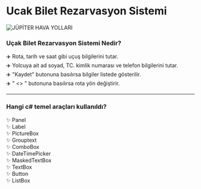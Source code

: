 # Ucak Bilet Rezarvasyon Sistemi
![JÜPİTER HAVA YOLLARI](https://user-images.githubusercontent.com/45664418/122691099-1bb75a00-d236-11eb-9b76-2bbd22a2c648.png)

### Uçak Bilet Rezarvasyon Sistemi Nedir?
✈️ Rota, tarih ve saat gibi uçuş bilgilerini tutar. <br>
✈️ Yolcuya ait ad soyad, TC. kimlik numarası ve telefon bilgilerini tutar. <br>
✈️ "Kaydet" butonuna basılırsa bilgiler listede gösterilir.<br>
✈️ " <> " butonuna basılırsa rota yön değiştirir.

<hr>

### Hangi c# temel araçları kullanıldı?
✨ Panel <br>
✨ Label <br>
✨ PictureBox<br>
✨ Grouptext<br>
✨ ComboBox<br>
✨ DateTimePicker<br>
✨ MaskedTextBox<br>
✨ TextBox<br>
✨ Button<br>
✨ ListBox<br>

